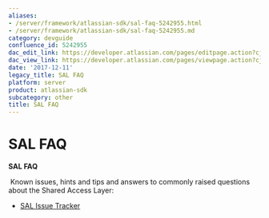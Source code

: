 ```yaml
---
aliases:
- /server/framework/atlassian-sdk/sal-faq-5242955.html
- /server/framework/atlassian-sdk/sal-faq-5242955.md
category: devguide
confluence_id: 5242955
dac_edit_link: https://developer.atlassian.com/pages/editpage.action?cjm=wozere&pageId=5242955
dac_view_link: https://developer.atlassian.com/pages/viewpage.action?cjm=wozere&pageId=5242955
date: '2017-12-11'
legacy_title: SAL FAQ
platform: server
product: atlassian-sdk
subcategory: other
title: SAL FAQ
---
```

# SAL FAQ

**SAL FAQ**

 Known issues, hints and tips and answers to commonly raised questions about the Shared Access Layer:

-   [SAL Issue Tracker](/server/framework/atlassian-sdk/sal-issue-tracker)



















































































































































